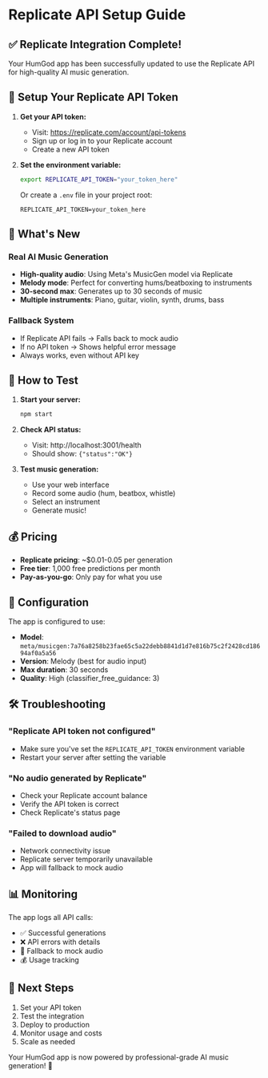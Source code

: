 # Replicate API Setup Guide

## ✅ Replicate Integration Complete!

Your HumGod app has been successfully updated to use the Replicate API for high-quality AI music generation.

## 🔑 Setup Your Replicate API Token

1. **Get your API token:**
   - Visit: https://replicate.com/account/api-tokens
   - Sign up or log in to your Replicate account
   - Create a new API token

2. **Set the environment variable:**
   ```bash
   export REPLICATE_API_TOKEN="your_token_here"
   ```

   Or create a `.env` file in your project root:
   ```
   REPLICATE_API_TOKEN=your_token_here
   ```

## 🎵 What's New

### Real AI Music Generation
- **High-quality audio**: Using Meta's MusicGen model via Replicate
- **Melody mode**: Perfect for converting hums/beatboxing to instruments
- **30-second max**: Generates up to 30 seconds of music
- **Multiple instruments**: Piano, guitar, violin, synth, drums, bass

### Fallback System
- If Replicate API fails → Falls back to mock audio
- If no API token → Shows helpful error message
- Always works, even without API key

## 🚀 How to Test

1. **Start your server:**
   ```bash
   npm start
   ```

2. **Check API status:**
   - Visit: http://localhost:3001/health
   - Should show: `{"status":"OK"}`

3. **Test music generation:**
   - Use your web interface
   - Record some audio (hum, beatbox, whistle)
   - Select an instrument
   - Generate music!

## 💰 Pricing

- **Replicate pricing**: ~$0.01-0.05 per generation
- **Free tier**: 1,000 free predictions per month
- **Pay-as-you-go**: Only pay for what you use

## 🔧 Configuration

The app is configured to use:
- **Model**: `meta/musicgen:7a76a8258b23fae65c5a22debb8841d1d7e816b75c2f2428cd18694af0a5a56`
- **Version**: Melody (best for audio input)
- **Max duration**: 30 seconds
- **Quality**: High (classifier_free_guidance: 3)

## 🛠️ Troubleshooting

### "Replicate API token not configured"
- Make sure you've set the `REPLICATE_API_TOKEN` environment variable
- Restart your server after setting the variable

### "No audio generated by Replicate"
- Check your Replicate account balance
- Verify the API token is correct
- Check Replicate's status page

### "Failed to download audio"
- Network connectivity issue
- Replicate server temporarily unavailable
- App will fallback to mock audio

## 📊 Monitoring

The app logs all API calls:
- ✅ Successful generations
- ❌ API errors with details
- 🔄 Fallback to mock audio
- 💰 Usage tracking

## 🎯 Next Steps

1. Set your API token
2. Test the integration
3. Deploy to production
4. Monitor usage and costs
5. Scale as needed

Your HumGod app is now powered by professional-grade AI music generation! 🎵
